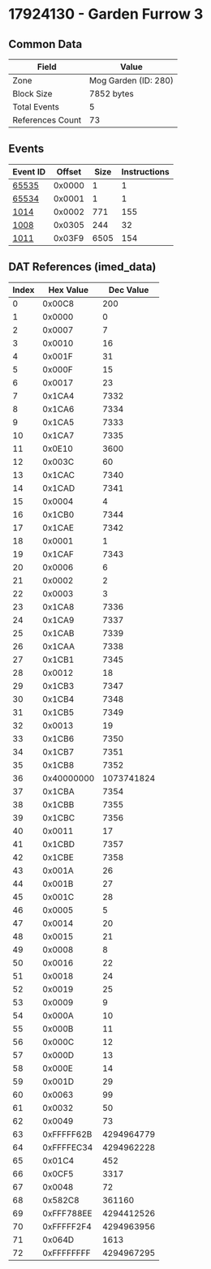 # 17924130 - Garden Furrow 3

## Common Data

| Field            | Value                |
|------------------|----------------------|
| Zone             | Mog Garden (ID: 280) |
| Block Size       | 7852 bytes           |
| Total Events     | 5                    |
| References Count | 73                   |

## Events

| Event ID            | Offset   |   Size |   Instructions |
|---------------------|----------|--------|----------------|
| [65535](./65535.md) | 0x0000   |      1 |              1 |
| [65534](./65534.md) | 0x0001   |      1 |              1 |
| [1014](./1014.md)   | 0x0002   |    771 |            155 |
| [1008](./1008.md)   | 0x0305   |    244 |             32 |
| [1011](./1011.md)   | 0x03F9   |   6505 |            154 |

## DAT References (imed_data)

|   Index | Hex Value   |   Dec Value |
|---------|-------------|-------------|
|       0 | 0x00C8      |         200 |
|       1 | 0x0000      |           0 |
|       2 | 0x0007      |           7 |
|       3 | 0x0010      |          16 |
|       4 | 0x001F      |          31 |
|       5 | 0x000F      |          15 |
|       6 | 0x0017      |          23 |
|       7 | 0x1CA4      |        7332 |
|       8 | 0x1CA6      |        7334 |
|       9 | 0x1CA5      |        7333 |
|      10 | 0x1CA7      |        7335 |
|      11 | 0x0E10      |        3600 |
|      12 | 0x003C      |          60 |
|      13 | 0x1CAC      |        7340 |
|      14 | 0x1CAD      |        7341 |
|      15 | 0x0004      |           4 |
|      16 | 0x1CB0      |        7344 |
|      17 | 0x1CAE      |        7342 |
|      18 | 0x0001      |           1 |
|      19 | 0x1CAF      |        7343 |
|      20 | 0x0006      |           6 |
|      21 | 0x0002      |           2 |
|      22 | 0x0003      |           3 |
|      23 | 0x1CA8      |        7336 |
|      24 | 0x1CA9      |        7337 |
|      25 | 0x1CAB      |        7339 |
|      26 | 0x1CAA      |        7338 |
|      27 | 0x1CB1      |        7345 |
|      28 | 0x0012      |          18 |
|      29 | 0x1CB3      |        7347 |
|      30 | 0x1CB4      |        7348 |
|      31 | 0x1CB5      |        7349 |
|      32 | 0x0013      |          19 |
|      33 | 0x1CB6      |        7350 |
|      34 | 0x1CB7      |        7351 |
|      35 | 0x1CB8      |        7352 |
|      36 | 0x40000000  |  1073741824 |
|      37 | 0x1CBA      |        7354 |
|      38 | 0x1CBB      |        7355 |
|      39 | 0x1CBC      |        7356 |
|      40 | 0x0011      |          17 |
|      41 | 0x1CBD      |        7357 |
|      42 | 0x1CBE      |        7358 |
|      43 | 0x001A      |          26 |
|      44 | 0x001B      |          27 |
|      45 | 0x001C      |          28 |
|      46 | 0x0005      |           5 |
|      47 | 0x0014      |          20 |
|      48 | 0x0015      |          21 |
|      49 | 0x0008      |           8 |
|      50 | 0x0016      |          22 |
|      51 | 0x0018      |          24 |
|      52 | 0x0019      |          25 |
|      53 | 0x0009      |           9 |
|      54 | 0x000A      |          10 |
|      55 | 0x000B      |          11 |
|      56 | 0x000C      |          12 |
|      57 | 0x000D      |          13 |
|      58 | 0x000E      |          14 |
|      59 | 0x001D      |          29 |
|      60 | 0x0063      |          99 |
|      61 | 0x0032      |          50 |
|      62 | 0x0049      |          73 |
|      63 | 0xFFFFF62B  |  4294964779 |
|      64 | 0xFFFFEC34  |  4294962228 |
|      65 | 0x01C4      |         452 |
|      66 | 0x0CF5      |        3317 |
|      67 | 0x0048      |          72 |
|      68 | 0x582C8     |      361160 |
|      69 | 0xFFF788EE  |  4294412526 |
|      70 | 0xFFFFF2F4  |  4294963956 |
|      71 | 0x064D      |        1613 |
|      72 | 0xFFFFFFFF  |  4294967295 |
